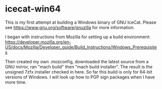 # icecat-win64

This is my first attempt at building a Windows binary of GNU IceCat.
Please see https://www.gnu.org/software/gnuzilla for more information.

I began with instructions from Mozilla for setting up a build environment:
https://developer.mozilla.org/en-US/docs/Mozilla/Developer_guide/Build_Instructions/Windows_Prerequisites

Then created my own .mozconfig, downloaded the latest source from a GNU mirror, ran "mach build" then "mach build installer". The result is the unsigned 7zfx installer checked in here. So far this build is only for 64-bit versions of Windows. I will look up how to PGP sign packages when I have more time.
